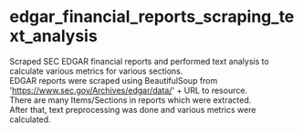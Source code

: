 # edgar_financial_reports_scraping_text_analysis
Scraped SEC EDGAR financial reports and performed text analysis to calculate various metrics for various sections.<br/>
EDGAR reports were scraped using BeautifulSoup from 'https://www.sec.gov/Archives/edgar/data/' + URL to resource.<br/>
There are many Items/Sections in reports which were extracted.<br/>
After that, text preprocessing was done and various metrics were calculated.
